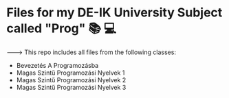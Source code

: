 # Files for my DE-IK University Subject called "Prog" 📚 💻

---> This repo includes all files from the following classes:<br/>
- Bevezetés A Programozásba<br/>
- Magas Szintű Programozási Nyelvek 1 <br/>
- Magas Szintű Programozási Nyelvek 2 <br/>
- Magas Szintű Programozási Nyelvek 3 <br/>
